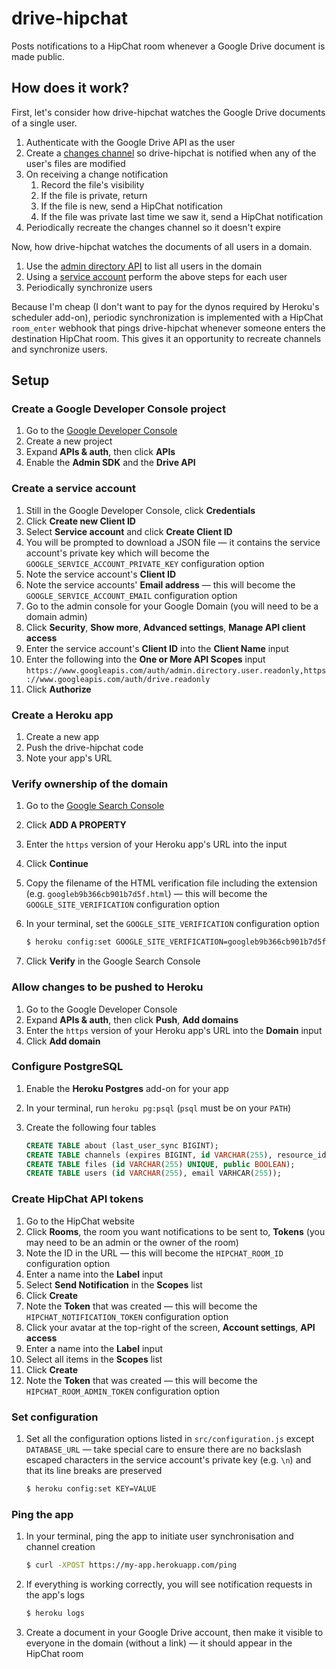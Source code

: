 # drive-hipchat

Posts notifications to a HipChat room whenever a Google Drive document is made
public.

## How does it work?

First, let's consider how drive-hipchat watches the Google Drive documents of a
single user.

1. Authenticate with the Google Drive API as the user
1. Create a [changes channel](https://developers.google.com/drive/v2/reference/changes/watch)
   so drive-hipchat is notified when any of the user's files are modified
1. On receiving a change notification
    1. Record the file's visibility
    1. If the file is private, return
    1. If the file is new, send a HipChat notification
    1. If the file was private last time we saw it, send a HipChat notification
1. Periodically recreate the changes channel so it doesn't expire

Now, how drive-hipchat watches the documents of all users in a domain.

1. Use the [admin directory API](https://developers.google.com/admin-sdk/directory/v1/reference/users/list)
   to list all users in the domain
1. Using a [service account](https://developers.google.com/identity/protocols/OAuth2ServiceAccount)
   perform the above steps for each user
1. Periodically synchronize users

Because I'm cheap (I don't want to pay for the dynos required by Heroku's
scheduler add-on), periodic synchronization is implemented with a HipChat
`room_enter` webhook that pings drive-hipchat whenever someone enters the
destination HipChat room. This gives it an opportunity to recreate channels and
synchronize users.

## Setup

### Create a Google Developer Console project

1. Go to the [Google Developer Console](https://console.developers.google.com)
1. Create a new project
1. Expand **APIs & auth**, then click **APIs**
1. Enable the **Admin SDK** and the **Drive API**

### Create a service account

1. Still in the Google Developer Console, click **Credentials**
1. Click **Create new Client ID**
1. Select **Service account** and click **Create Client ID**
1. You will be prompted to download a JSON file — it contains the service
   account's private key which will become the
   `GOOGLE_SERVICE_ACCOUNT_PRIVATE_KEY` configuration option
1. Note the service account's **Client ID**
1. Note the service accounts' **Email address** — this will become the
   `GOOGLE_SERVICE_ACCOUNT_EMAIL` configuration option
1. Go to the admin console for your Google Domain (you will need to be a domain
   admin)
1. Click **Security**, **Show more**, **Advanced settings**, **Manage API client
   access**
1. Enter the service account's **Client ID** into the **Client Name** input
1. Enter the following into the **One or More API Scopes** input `https://www.googleapis.com/auth/admin.directory.user.readonly,https://www.googleapis.com/auth/drive.readonly`
1. Click **Authorize**

### Create a Heroku app

1. Create a new app
1. Push the drive-hipchat code
1. Note your app's URL

### Verify ownership of the domain

1. Go to the [Google Search Console](https://www.google.com/webmasters/tools)
1. Click **ADD A PROPERTY**
1. Enter the `https` version of your Heroku app's URL into the input
1. Click **Continue**
1. Copy the filename of the HTML verification file including the extension (e.g.
   `googleb9b366cb901b7d5f.html`) — this will become the
   `GOOGLE_SITE_VERIFICATION` configuration option
1. In your terminal, set the `GOOGLE_SITE_VERIFICATION` configuration option

   ```bash
   $ heroku config:set GOOGLE_SITE_VERIFICATION=googleb9b366cb901b7d5f.html
   ```
1. Click **Verify** in the Google Search Console

### Allow changes to be pushed to Heroku

1. Go to the Google Developer Console
1. Expand **APIs & auth**, then click **Push**, **Add domains**
1. Enter the `https` version of your Heroku app's URL into the **Domain** input
1. Click **Add domain**

### Configure PostgreSQL

1. Enable the **Heroku Postgres** add-on for your app
1. In your terminal, run `heroku pg:psql` (`psql` must be on your `PATH`)
1. Create the following four tables

   ```sql
   CREATE TABLE about (last_user_sync BIGINT);
   CREATE TABLE channels (expires BIGINT, id VARCHAR(255), resource_id VARCHAR(255), user_id VARCHAR(255));
   CREATE TABLE files (id VARCHAR(255) UNIQUE, public BOOLEAN);
   CREATE TABLE users (id VARCHAR(255), email VARHCAR(255));
   ```

### Create HipChat API tokens

1. Go to the HipChat website
1. Click **Rooms**, the room you want notifications to be sent to, **Tokens**
   (you may need to be an admin or the owner of the room)
1. Note the ID in the URL — this will become the `HIPCHAT_ROOM_ID` configuration
   option
1. Enter a name into the **Label** input
1. Select **Send Notification** in the **Scopes** list
1. Click **Create**
1. Note the **Token** that was created — this will become the
   `HIPCHAT_NOTIFICATION_TOKEN` configuration option
1. Click your avatar at the top-right of the screen, **Account settings**, **API
   access**
1. Enter a name into the **Label** input
1. Select all items in the **Scopes** list
1. Click **Create**
1. Note the **Token** that was created — this will become the
   `HIPCHAT_ROOM_ADMIN_TOKEN` configuration option

### Set configuration

1. Set all the configuration options listed in `src/configuration.js` except
   `DATABASE_URL` — take special care to ensure there are no backslash escaped
   characters in the service account's private key (e.g. `\n`) and that its line
   breaks are preserved

   ```bash
   $ heroku config:set KEY=VALUE
   ```

### Ping the app

1. In your terminal, ping the app to initiate user synchronisation and channel
   creation

   ```bash
   $ curl -XPOST https://my-app.herokuapp.com/ping
   ```
1. If everything is working correctly, you will see notification requests in the
   app's logs

   ```bash
   $ heroku logs
   ```
1. Create a document in your Google Drive account, then make it visible to
   everyone in the domain (without a link) — it should appear in the HipChat
   room
